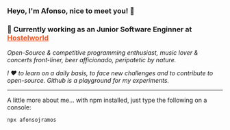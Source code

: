 ### Heyo, I'm Afonso, nice to meet you! 👋

### 📍 Currently working as an Junior Software Enginner at <a href="https://www.hostelworld.com/pt/" style="color: #f25621">Hostelworld</a>

_Open-Source & competitive programming enthusiast, music lover & concerts front-liner, beer afficionado, peripatetic by nature._

_I ❤️ to learn on a daily basis, to face new challenges and to contribute to open-source. Github is a playground for my experiments._

---

A little more about me... with npm installed, just type the following on a console:

```
npx afonsojramos
```

<!--
**afonsojramos/afonsojramos** is a ✨ _special_ ✨ repository because its `README.md` (this file) appears on your GitHub profile.

Here are some ideas to get you started:

- 🔭 I’m currently working on ...
- 🌱 I’m currently learning ...
- 👯 I’m looking to collaborate on ...
- 🤔 I’m looking for help with ...
- 💬 Ask me about ...
- 📫 How to reach me: ...
- 😄 Pronouns: ...
- ⚡ Fun fact: ...
-->

